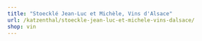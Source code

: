 ```yaml
---
title: "Stoecklé Jean-Luc et Michèle, Vins d'Alsace"
url: /katzenthal/stoeckle-jean-luc-et-michele-vins-dalsace/
shop: vin
---
```

